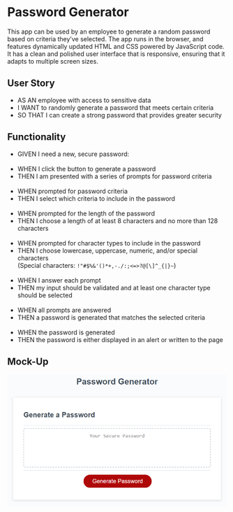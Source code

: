 # Password Generator

This app can be used by an employee to generate a random password based on criteria they’ve selected. The app runs in the browser, and features dynamically updated HTML and CSS powered by JavaScript code. It has a clean and polished user interface that is responsive, ensuring that it adapts to multiple screen sizes.

## User Story

- AS AN employee with access to sensitive data
- I WANT to randomly generate a password that meets certain criteria
- SO THAT I can create a strong password that provides greater security

## Functionality

- GIVEN I need a new, secure password:<br /><br />
- WHEN I click the button to generate a password
- THEN I am presented with a series of prompts for password criteria<br /><br />
- WHEN prompted for password criteria
- THEN I select which criteria to include in the password<br /><br />
- WHEN prompted for the length of the password
- THEN I choose a length of at least 8 characters and no more than 128 characters<br /><br />
- WHEN prompted for character types to include in the password
- THEN I choose lowercase, uppercase, numeric, and/or special characters<br />
  (Special characters: `!"#$%&'()*+,-./:;<=>?@[\]^_{|}~`)
  <br /><br />
- WHEN I answer each prompt
- THEN my input should be validated and at least one character type should be selected<br /><br />
- WHEN all prompts are answered
- THEN a password is generated that matches the selected criteria<br /><br />
- WHEN the password is generated
- THEN the password is either displayed in an alert or written to the page

## Mock-Up

![Mock up of web application's appearance and functionality](./Develop/assets/images/demo.png)
